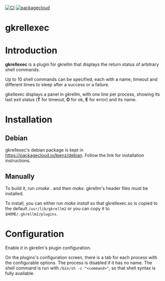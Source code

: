 [![CI](https://github.com/lpenz/gkrellexec/actions/workflows/ci.yml/badge.svg)](https://github.com/lpenz/gkrellexec/actions/workflows/ci.yml)
[![packagecloud](https://img.shields.io/badge/deb-packagecloud.io-844fec.svg)](https://packagecloud.io/app/lpenz/debian/search?q=gkrellexec)

gkrellexec
==========

# Introduction

**gkrellexec** is a plugin for gkrellm that displays the return status of
arbitrary shell commands.

Up to 10 shell commands can be specified, each with a name, timeout and
different times to sleep after a success or a failure.

gkellexec displays a panel in gkrellm, with one line per process, showing its
last exit status (**T** for timeout, **O** for ok, **E** for error) and its
name.


# Installation


## Debian

gkrellexec's debian package is kept in https://packagecloud.io/lpenz/debian.
Follow the link for installation instructions.


## Manually

To build it, run *cmake .* and then *make*. gkrellm's header files must be
installed.

To install, you can either run *make install* so that gkrellexec.so is copied
to the default ``/usr/lib/gkrellm2`` or you can copy it to
``$HOME/.gkrellm2/plugins``.


# Configuration

Enable it in gkrellm's plugin configuration.

On the plugins's configuration screen, there is a tab for each process with the
configurable options. The process is disabled if it has no name. The shell
command is run with ``/bin/sh -c "<command>"``, so that shell syntax is fully
available.

